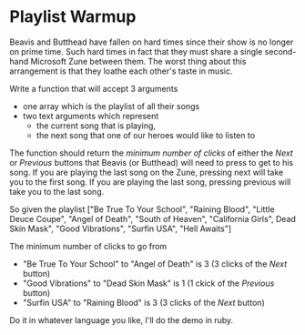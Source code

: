 # Playlist Warmup

Beavis and Butthead have fallen on hard times since their show is no longer on prime time. Such hard times in fact that they must share a single second-hand Microsoft Zune between them. The worst thing about this arrangement is that they loathe each other's taste in music.

Write a function that will accept 3 arguments
- one array which is the playlist of all their songs
- two text arguments which represent
  - the current song that is playing,
  - the next song that one of our heroes would like to listen to

The function should return the *minimum number of clicks* of either the _Next_ or _Previous_ buttons that Beavis (or Butthead) will need to press to get to his song.
If you are playing the last song on the Zune, pressing next will take you to the first song. If you are playing the last song, pressing previous will take you to the last song.

So given the playlist
["Be True To Your School", "Raining Blood", "Little Deuce Coupe", "Angel of Death", "South of Heaven", "California Girls", Dead Skin Mask", "Good Vibrations", "Surfin USA", "Hell Awaits"]

The minimum number of clicks to go from
- "Be True To Your School" to "Angel of Death" is 3 (3 clicks of the _Next_ button)
- "Good Vibrations" to "Dead Skin Mask" is 1 (1 ckick of the _Previous_ button)
- "Surfin USA" to "Raining Blood" is 3 (3 clicks of the _Next_ button)

Do it in whatever language you like, I'll do the demo in ruby.
